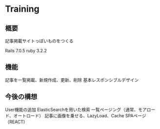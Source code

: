 # Training

## 概要

記事掲載サイトっぽいものをつくる

Rails 7.0.5
ruby 3.2.2

## 機能

記事を一覧掲載、新規作成、更新、削除
基本レスポンシブルデザイン


## 今後の構想

User機能の追加
ElasticSearchを用いた検索
一覧ページング（通常、モアロード、オートロード）
記事に画像を乗せる、LazyLoad、Cache
SPAページ（REACT)

